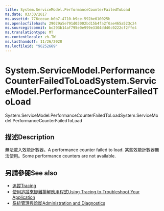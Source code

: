 ```yaml
---
title: System.ServiceModel.PerformanceCounterFailedToLoad
ms.date: 03/30/2017
ms.assetid: 776ceeae-b0b7-4710-b9ce-592be610025b
ms.openlocfilehash: 29029a5e791d03002bd15b4fa2f0ae465a523c24
ms.sourcegitcommit: bc293b14af795e0e999e3304dd40c0222cf2ffe4
ms.translationtype: MT
ms.contentlocale: zh-TW
ms.lasthandoff: 11/26/2020
ms.locfileid: "96252669"
---
```

# <a name="systemservicemodelperformancecounterfailedtoload"></a><span data-ttu-id="84de9-102">System.ServiceModel.PerformanceCounterFailedToLoad</span><span class="sxs-lookup"><span data-stu-id="84de9-102">System.ServiceModel.PerformanceCounterFailedToLoad</span></span>

<span data-ttu-id="84de9-103">System.ServiceModel.PerformanceCounterFailedToLoad</span><span class="sxs-lookup"><span data-stu-id="84de9-103">System.ServiceModel.PerformanceCounterFailedToLoad</span></span>  
  
## <a name="description"></a><span data-ttu-id="84de9-104">描述</span><span class="sxs-lookup"><span data-stu-id="84de9-104">Description</span></span>  

 <span data-ttu-id="84de9-105">無法載入效能計數器。</span><span class="sxs-lookup"><span data-stu-id="84de9-105">A performance counter failed to load.</span></span> <span data-ttu-id="84de9-106">某些效能計數器無法使用。</span><span class="sxs-lookup"><span data-stu-id="84de9-106">Some performance counters are not available.</span></span>  
  
## <a name="see-also"></a><span data-ttu-id="84de9-107">另請參閱</span><span class="sxs-lookup"><span data-stu-id="84de9-107">See also</span></span>

- [<span data-ttu-id="84de9-108">追蹤</span><span class="sxs-lookup"><span data-stu-id="84de9-108">Tracing</span></span>](index.md)
- [<span data-ttu-id="84de9-109">使用追蹤來疑難排解應用程式</span><span class="sxs-lookup"><span data-stu-id="84de9-109">Using Tracing to Troubleshoot Your Application</span></span>](using-tracing-to-troubleshoot-your-application.md)
- [<span data-ttu-id="84de9-110">系統管理與診斷</span><span class="sxs-lookup"><span data-stu-id="84de9-110">Administration and Diagnostics</span></span>](../index.md)
